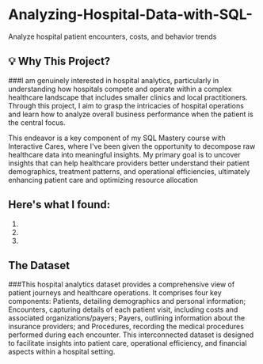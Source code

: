 # Analyzing-Hospital-Data-with-SQL-
Analyze hospital patient encounters, costs, and behavior trends

## 💡 Why This Project?
###I am genuinely interested in hospital analytics, particularly in understanding how hospitals compete and operate within a complex healthcare landscape that includes smaller clinics and local practitioners. Through this project, I aim to grasp the intricacies of hospital operations and learn how to analyze overall business performance when the patient is the central focus. 

This endeavor is a key component of my SQL Mastery course with Interactive Cares, where I've been given the opportunity to decompose raw healthcare data into meaningful insights. My primary goal is to uncover insights that can help healthcare providers better understand their patient demographics, treatment patterns, and operational efficiencies, ultimately enhancing patient care and optimizing resource allocation

## Here's what I found:
1.
2.
3.

## The Dataset
###This hospital analytics dataset provides a comprehensive view of patient journeys and healthcare operations. It comprises four key components: Patients, detailing demographics and personal information; Encounters, capturing details of each patient visit, including costs and associated organizations/payers; Payers, outlining information about the insurance providers; and Procedures, recording the medical procedures performed during each encounter. This interconnected dataset is designed to facilitate insights into patient care, operational efficiency, and financial aspects within a hospital setting.

